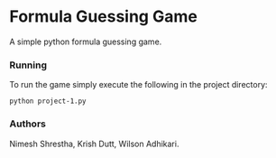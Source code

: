 # Formula Guessing Game

A simple python formula guessing game.

### Running

To run the game simply execute the following in the project directory:

```
python project-1.py
```

### Authors
Nimesh Shrestha, Krish Dutt, Wilson Adhikari.

